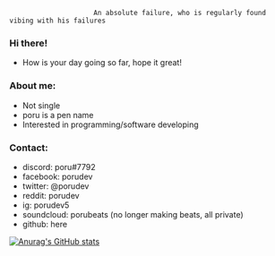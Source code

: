                          An absolute failure, who is regularly found vibing with his failures

### Hi there!
- How is your day going so far, hope it great!

### About me:
- Not single
- poru is a pen name
- Interested in programming/software developing

### Contact:
- discord: poru#7792
- facebook: porudev
- twitter: @porudev
- reddit: porudev
- ig: porudev5
- soundcloud: porubeats (no longer making beats, all private)
- github: here

[![Anurag's GitHub stats](https://github-readme-stats.vercel.app/api?username=porudev&count_private=true&include_all_commits=true&show_icons=true&theme=algolia)](https://github.com/anuraghazra/github-readme-stats)
